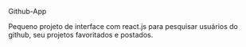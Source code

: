 
Github-App

Pequeno projeto de interface com react.js para pesquisar usuários do github, seu projetos favoritados e postados.

